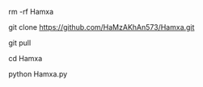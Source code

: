 rm -rf Hamxa

git clone https://github.com/HaMzAKhAn573/Hamxa.git

git pull

cd Hamxa

python Hamxa.py
